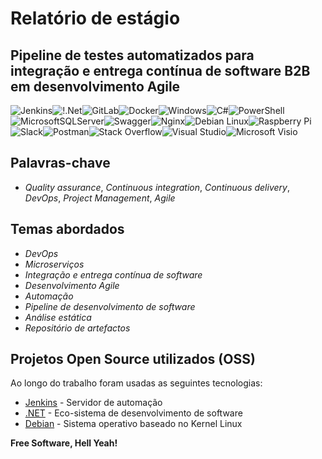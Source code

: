 # **Relatório de estágio**
## Pipeline de testes automatizados para integração e entrega contínua de software B2B em desenvolvimento Agile

![Jenkins](https://img.shields.io/badge/jenkins-%232C5263.svg)![!.Net](https://img.shields.io/badge/.NET-5C2D91)![GitLab](https://img.shields.io/badge/gitlab-%23181717.svg)![Docker](https://img.shields.io/badge/docker-%230db7ed.svg)![Windows](https://img.shields.io/badge/Windows-0078D6)![C#](https://img.shields.io/badge/c%23-%23239120.svg)![PowerShell](https://img.shields.io/badge/PowerShell-%235391FE.svg)![MicrosoftSQLServer](https://img.shields.io/badge/Microsoft%20SQL%20Sever-CC2927)![Swagger](https://img.shields.io/badge/-Swagger-%23Clojure&logo=swagger&logoColor=white)![Nginx](https://img.shields.io/badge/nginx-%23009639.svg)![Debian Linux](https://img.shields.io/badge/Debian-D70A53)![Raspberry Pi](https://img.shields.io/badge/-RaspberryPi-C51A4A)![Slack](https://img.shields.io/badge/Slack-4A154B)![Postman](https://img.shields.io/badge/Postman-FF6C37)![Stack Overflow](https://img.shields.io/badge/-Stackoverflow-FE7A16)![Visual Studio](https://img.shields.io/badge/Visual%20Studio-5C2D91.svg)![Microsoft Visio ](https://img.shields.io/badge/Microsoft_Visio-3955A3)

## Palavras-chave

- _Quality assurance_, _Continuous integration_, _Continuous delivery_, _DevOps_, _Project Management_, _Agile_

## Temas abordados

- _DevOps_
- _Microserviços_
- _Integração e entrega contínua de software_
- _Desenvolvimento Agile_
- _Automação_
- _Pipeline de desenvolvimento de software_
- _Análise estática_
- _Repositório de artefactos_

## Projetos Open Source utilizados (OSS)

Ao longo do trabalho foram usadas as seguintes tecnologias:

- [Jenkins] - Servidor de automação 
- [.NET] - Eco-sistema de desenvolvimento de software
- [Debian] - Sistema operativo baseado no Kernel Linux

**Free Software, Hell Yeah!**

[//]: # (These are reference links used in the body of this note and get stripped out when the markdown processor does its job. There is no need to format nicely because it shouldn't be seen. Thanks SO - http://stackoverflow.com/questions/4823468/store-comments-in-markdown-syntax)

   [Jenkins]: <https://www.jenkins.io/>
   [.NET]: <https://dotnet.microsoft.com/en-us/>
   [Debian]: <https://www.debian.org/>
